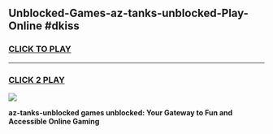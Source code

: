 
## Unblocked-Games-az-tanks-unblocked-Play-Online #dkiss
<h3>
<a href="https://news.freeplayer.one?title=az-tanks-unblocked&ref=3">CLICK TO PLAY</a></h3>
<hr>

<h3>
<a href="https://news.freeplayer.one?title=az-tanks-unblocked&ref=3">CLICK 2 PLAY</a>
  
</h3>

<a href="https://news.freeplayer.one?title=az-tanks-unblocked&ref=3"><img src="https://clearcache.store/games.png"></a>


**az-tanks-unblocked games unblocked: Your Gateway to Fun and Accessible Online Gaming**
